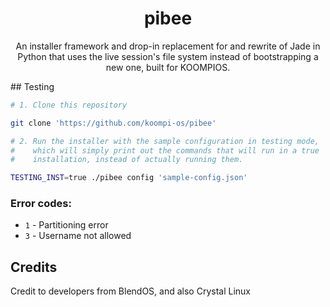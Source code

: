 <div align="center">
    <h1>pibee</h1>
</div>

<div align="center">
    <p>An installer framework and drop-in replacement for and rewrite of Jade in Python that uses the live session's file system instead of bootstrapping a new one, built for KOOMPIOS.</p>
</div>
## Testing

```sh
# 1. Clone this repository

git clone 'https://github.com/koompi-os/pibee'

# 2. Run the installer with the sample configuration in testing mode,
#    which will simply print out the commands that will run in a true
#    installation, instead of actually running them.

TESTING_INST=true ./pibee config 'sample-config.json'
```

### Error codes:

* `1` - Partitioning error
* `3` - Username not allowed

## Credits

Credit to developers from BlendOS, and also Crystal Linux
